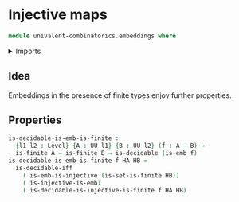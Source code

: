 # Injective maps

```agda
module univalent-combinatorics.embeddings where
```

<details><summary>Imports</summary>

```agda
open import foundation.embeddings public

open import foundation.decidable-types
open import foundation.universe-levels

open import univalent-combinatorics.finite-types
open import univalent-combinatorics.injective-maps
```

</details>

## Idea

Embeddings in the presence of finite types enjoy further properties.

## Properties

```agda
is-decidable-is-emb-is-finite :
  {l1 l2 : Level} {A : UU l1} {B : UU l2} (f : A → B) →
  is-finite A → is-finite B → is-decidable (is-emb f)
is-decidable-is-emb-is-finite f HA HB =
  is-decidable-iff
    ( is-emb-is-injective (is-set-is-finite HB))
    ( is-injective-is-emb)
    ( is-decidable-is-injective-is-finite f HA HB)
```
